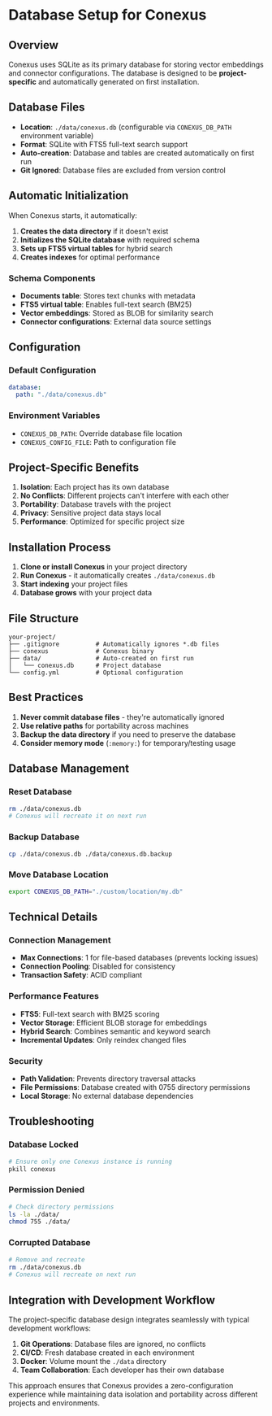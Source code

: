 # Database Setup for Conexus

## Overview

Conexus uses SQLite as its primary database for storing vector embeddings and connector configurations. The database is designed to be **project-specific** and automatically generated on first installation.

## Database Files

- **Location**: `./data/conexus.db` (configurable via `CONEXUS_DB_PATH` environment variable)
- **Format**: SQLite with FTS5 full-text search support
- **Auto-creation**: Database and tables are created automatically on first run
- **Git Ignored**: Database files are excluded from version control

## Automatic Initialization

When Conexus starts, it automatically:

1. **Creates the data directory** if it doesn't exist
2. **Initializes the SQLite database** with required schema
3. **Sets up FTS5 virtual tables** for hybrid search
4. **Creates indexes** for optimal performance

### Schema Components

- **Documents table**: Stores text chunks with metadata
- **FTS5 virtual table**: Enables full-text search (BM25)
- **Vector embeddings**: Stored as BLOB for similarity search
- **Connector configurations**: External data source settings

## Configuration

### Default Configuration
```yaml
database:
  path: "./data/conexus.db"
```

### Environment Variables
- `CONEXUS_DB_PATH`: Override database file location
- `CONEXUS_CONFIG_FILE`: Path to configuration file

## Project-Specific Benefits

1. **Isolation**: Each project has its own database
2. **No Conflicts**: Different projects can't interfere with each other
3. **Portability**: Database travels with the project
4. **Privacy**: Sensitive project data stays local
5. **Performance**: Optimized for specific project size

## Installation Process

1. **Clone or install Conexus** in your project directory
2. **Run Conexus** - it automatically creates `./data/conexus.db`
3. **Start indexing** your project files
4. **Database grows** with your project data

## File Structure

```
your-project/
├── .gitignore          # Automatically ignores *.db files
├── conexus             # Conexus binary
├── data/               # Auto-created on first run
│   └── conexus.db      # Project database
└── config.yml          # Optional configuration
```

## Best Practices

1. **Never commit database files** - they're automatically ignored
2. **Use relative paths** for portability across machines
3. **Backup the data directory** if you need to preserve the database
4. **Consider memory mode** (`:memory:`) for temporary/testing usage

## Database Management

### Reset Database
```bash
rm ./data/conexus.db
# Conexus will recreate it on next run
```

### Backup Database
```bash
cp ./data/conexus.db ./data/conexus.db.backup
```

### Move Database Location
```bash
export CONEXUS_DB_PATH="./custom/location/my.db"
```

## Technical Details

### Connection Management
- **Max Connections**: 1 for file-based databases (prevents locking issues)
- **Connection Pooling**: Disabled for consistency
- **Transaction Safety**: ACID compliant

### Performance Features
- **FTS5**: Full-text search with BM25 scoring
- **Vector Storage**: Efficient BLOB storage for embeddings
- **Hybrid Search**: Combines semantic and keyword search
- **Incremental Updates**: Only reindex changed files

### Security
- **Path Validation**: Prevents directory traversal attacks
- **File Permissions**: Database created with 0755 directory permissions
- **Local Storage**: No external database dependencies

## Troubleshooting

### Database Locked
```bash
# Ensure only one Conexus instance is running
pkill conexus
```

### Permission Denied
```bash
# Check directory permissions
ls -la ./data/
chmod 755 ./data/
```

### Corrupted Database
```bash
# Remove and recreate
rm ./data/conexus.db
# Conexus will recreate on next run
```

## Integration with Development Workflow

The project-specific database design integrates seamlessly with typical development workflows:

1. **Git Operations**: Database files are ignored, no conflicts
2. **CI/CD**: Fresh database created in each environment
3. **Docker**: Volume mount the `./data` directory
4. **Team Collaboration**: Each developer has their own database

This approach ensures that Conexus provides a zero-configuration experience while maintaining data isolation and portability across different projects and environments.